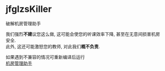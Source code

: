 # jfglzsKiller
破解机房管理助手

我们强烈**不建**议您这么做, 这可能会使您的听课效率下降, 甚至在无意间损害机房安全.   
此外, 这还可能激怒您的教师, 对此我们**概不负责**.

如果遇到不兼容的情况可重新编译后运行  
[机房管理助手](http://www.jfglzs.com/)
